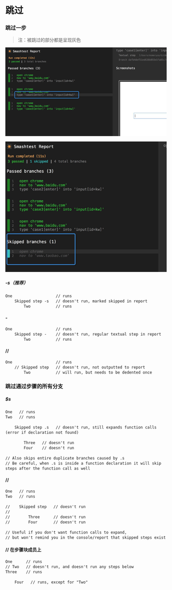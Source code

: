 # 跳过

### 跳过一步

> 注：被跳过的部分都是呈现灰色

![](/assets/skip.png)

![](/assets/skip-2.png)

##### -s（推荐）

```
One                   // runs
    Skipped step -s   // doesn't run, marked skipped in report
        Two           // runs
```

#### -

```
One                   // runs
    Skipped step -    // doesn't run, regular textual step in report
        Two           // runs
```

#### //

```
One                   // runs
    // Skipped step   // doesn't run, not outputted to report
        Two           // will run, but needs to be dedented once
```

### 跳过通过步骤的所有分支

##### $s

```
One   // runs
Two   // runs

    Skipped step .s   // doesn't run, still expands function calls (error if declaration not found)

        Three   // doesn't run
        Four    // doesn't run

// Also skips entire duplicate branches caused by .s
// Be careful, when .s is inside a function declaration it will skip steps after the function call as well
```

#### //

```
One   // runs
Two   // runs

//    Skipped step   // doesn't run
//
//        Three      // doesn't run
//        Four       // doesn't run

// Useful if you don't want function calls to expand,
// but won't remind you in the console/report that skipped steps exist
```

#### // 在步骤块成员上

```
One      // runs
// Two   // doesn't run, and doesn't run any steps below
Three    // runs

    Four   // runs, except for "Two"
```



